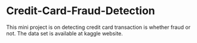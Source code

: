 # Credit-Card-Fraud-Detection
This mini project is on detecting credit card transaction is whether fraud or not.
The data set is available at kaggle website.
